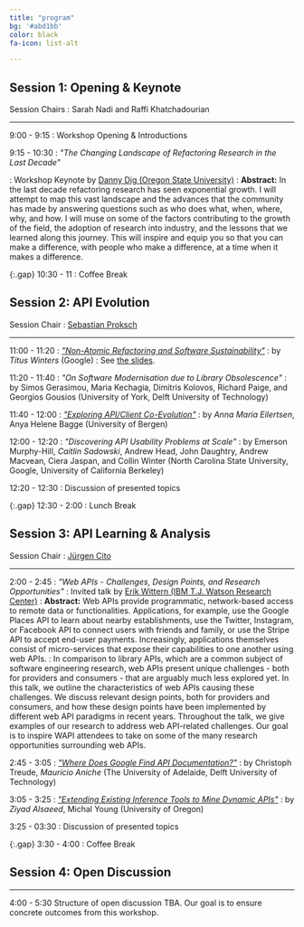 ```yaml
---
title: "program"
bg: '#abd1bb'
color: black
fa-icon: list-alt

---
```


## Session 1: Opening &amp; Keynote

Session Chairs
: Sarah Nadi and Raffi Khatchadourian

---

9:00 - 9:15
: Workshop Opening &amp; Introductions

9:15 - 10:30
: *"The Changing Landscape of Refactoring Research in the Last Decade"*
<!-- : *"[Human-centered Methods for Improving API Usability](http://www.cs.cmu.edu/~NatProg/papers/Myers-WAPI-keynote%20submitted.pdf)"* -->
: Workshop Keynote by [Danny Dig (Oregon State University)](http://eecs.oregonstate.edu/people/dig-danny)
: **Abstract:** In the last decade refactoring research has seen exponential growth. I will attempt to map this vast landscape and the advances that the community has made by answering questions such as who does what, when, where, why, and how. I will muse on some of the factors contributing to the growth of the field, the adoption of research into industry, and the lessons that we learned along this journey. This will inspire and equip you so that you can make a difference, with people who make a difference, at a time when it makes a difference.
<!-- : See [the slides](http://www.cs.cmu.edu/~NatProg/papers/Myers%20WAPI%202017%20talk.pdf) -->
<!-- : Read [Sven Amann's summary of the talk](http://academicscode.com/posts/2017/05/wapi17-keynote/). -->

{:.gap} 10:30 - 11
: Coffee Break

## Session 2: API Evolution

Session Chair
: [Sebastian Proksch]

---

11:00 - 11:20
: [*"Non-Atomic Refactoring and Software Sustainability"*](http://abseil.io/resources/wapi18-winters.pdf)
: by _Titus Winters_ (Google)
: See [the slides](resources/wapi18_winters_non-atomic_refactoring.pdf).
<!-- : Read [Sven Amann's summary of the talk](http://academicscode.com/posts/2017/05/wapi17-api-fittness/). -->

11:20 - 11:40
: *"On Software Modernisation due to Library Obsolescence"*
:  by Simos Gerasimou, Maria Kechagia, Dimitris Kolovos, Richard Paige, and Georgios Gousios (University of York, Delft University of Technology)
<!-- : Read [Sven Amann's summary of the talk](http://academicscode.com/posts/2017/05/wapi17-api-in-descriptions/). -->

11:40 - 12:00
: [*"Exploring API/Client Co-Evolution"*](http://www.ii.uib.no/~anya/papers/eilertsen-bagge-api-coevo-wapi18.pdf)
: by _Anna Maria Eilertsen_, Anya Helene Bagge (University of Bergen)
<!-- : See [the slides](resources/wapi17_wittern_web_api_consumption.pdf). -->
<!-- : Read [Sven Amann's summary of the talk](http://academicscode.com/posts/2017/05/wapi17-web-api-consumption/). -->

12:00 - 12:20
: *"Discovering API Usability Problems at Scale"*
: by Emerson Murphy-Hill, _Caitlin Sadowski_, Andrew Head, John Daughtry, Andrew Macvean, Ciera Jaspan, and Collin Winter (North Carolina State University, Google, University of California Berkeley)
<!-- : See [the slides](resources/wapi17_wittern_web_api_consumption.pdf). -->
<!-- : Read [Sven Amann's summary of the talk](http://academicscode.com/posts/2017/05/wapi17-web-api-consumption/). -->
<!-- : Discussion of presented topics &amp; listing of open questions/topics for Session 4 -->

12:20 - 12:30
: Discussion of presented topics

{:.gap} 12:30 - 2:00
: Lunch Break

## Session 3: API Learning &amp; Analysis

Session Chair
: [Jürgen Cito]

---

2:00 - 2:45
: *"Web APIs - Challenges, Design Points, and Research Opportunities"*
: Invited talk by [Erik Wittern (IBM T.J. Watson Research Center)](https://researcher.watson.ibm.com/researcher/view.php?person=us-witternj)
: **Abstract:** Web APIs provide programmatic, network-based access to remote data or functionalities. Applications, for example, use the Google Places API to learn about nearby establishments, use the Twitter, Instagram, or Facebook API to connect users with friends and family, or use the Stripe API to accept end-user payments. Increasingly, applications themselves consist of micro-services that expose their capabilities to one another using web APIs.
: In comparison to library APIs, which are a common subject of software engineering research, web APIs present unique challenges - both for providers and consumers - that are arguably much less explored yet. In this talk, we outline the characteristics of web APIs causing these challenges. We discuss relevant design points, both for providers and consumers, and how these design points have been implemented by different web API paradigms in recent years. Throughout the talk, we give examples of our research to address web API-related challenges. Our goal is to inspire WAPI attendees to take on some of the many research opportunities surrounding web APIs.
<!-- : Read [Sven Amann's summary of the talk](http://academicscode.com/posts/2017/05/wapi-api-evolution-and-migration-at-google/). -->

2:45 - 3:05
: [*"Where Does Google Find API Documentation?"*](https://cs.adelaide.edu.au/~christoph/wapi18.pdf)
: by Christoph Treude, _Maur&iacute;cio Aniche_ (The University of Adelaide, Delft University of Technology)
<!-- : See [the slides](resources/wapi17_sawant_usage_trends.pdf). -->
<!-- : Read [Sven Amann's summary of the talk](http://academicscode.com/posts/2017/05/wapi17-motivated-trends/). -->

3:05 - 3:25
: [*"Extending Existing Inference Tools to Mine Dynamic APIs"*](http://ix.cs.uoregon.edu/~zalsaeed/pubs/wapi2018.pdf)
: by _Ziyad Alsaeed_, Michal Young (University of Oregon)
<!-- : See [the slides](resources/wapi17_kechagia_type_checking.pdf). -->
<!-- : Read [Sven Amann's summary of the talk](http://academicscode.com/posts/2017/05/wapi17-type-checking/). -->

3:25 - 03:30
: Discussion of presented topics

{:.gap} 3:30 - 4:00
: Coffee Break

## Session 4: Open Discussion
---

4:00 - 5:30 Structure of open discussion TBA. Our goal is to ensure concrete outcomes from this workshop.

[Sebastian Proksch]: https://www.ifi.uzh.ch/en/seal/people/proksch.html
[Jürgen Cito]: http://people.csail.mit.edu/jcito
